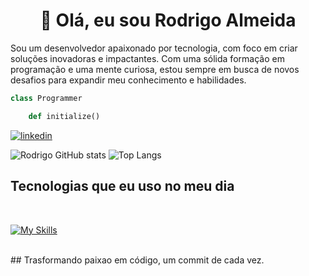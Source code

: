 <h1 align="center">
	👋 Olá, eu sou Rodrigo Almeida </h1>





Sou um desenvolvedor apaixonado por tecnologia, com foco em criar soluções inovadoras e impactantes. Com uma sólida formação em programação e uma mente curiosa, estou sempre em busca de novos desafios para expandir meu conhecimento e habilidades.
 

```python
class Programmer

	def initialize() 
```


[![linkedin](https://img.shields.io/badge/LinkedIn-0077B5?style=for-the-badge&logo=linkedin&logoColor=white)](https://www.linkedin.com/in/rodrigo-almeida-b22219212/) 


![Rodrigo GitHub stats](https://github-readme-stats.vercel.app/api?username=rodrigodssa&show_icons=true&theme=dark)
![Top Langs](https://github-readme-stats.vercel.app/api/top-langs/?username=rodrigodssa&show_icons=true&theme=dark)

## Tecnologias que eu uso no meu dia
<div style="display: inline_block"><br/>










	
[![My Skills](https://skillicons.dev/icons?i=python,vscode,git,github,linux)](https://skillicons.dev)



</div><br/>
## Trasformando paixao em código, um commit de cada vez.


